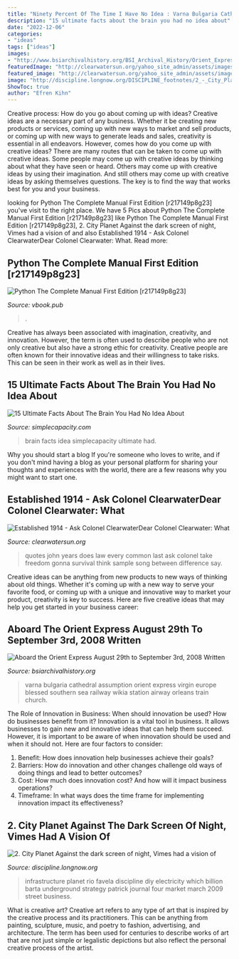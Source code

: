 ```yaml
---
title: "Ninety Percent Of The Time I Have No Idea : Varna Bulgaria Cathedral Assumption Orient Express Virgin Europe Blessed Southern Sea Railway Wikia Station Airway Orleans Train Church"
description: "15 ultimate facts about the brain you had no idea about"
date: "2022-12-06"
categories:
- "ideas"
tags: ["ideas"]
images:
- "http://www.bsiarchivalhistory.org/BSI_Archival_History/Orient_Express_files/droppedImage_8.jpg"
featuredImage: "http://clearwatersun.org/yahoo_site_admin/assets/images/col_cw_from_equinox_issue.98192504_std.png"
featured_image: "http://clearwatersun.org/yahoo_site_admin/assets/images/col_cw_from_equinox_issue.98192504_std.png"
image: "http://discipline.longnow.org/DISCIPLINE_footnotes/2_-_City_Planet_files/rochinhaPower-filtered.jpg"
ShowToc: true
author: "Efren Kihn"
---
```



Creative process: How do you go about coming up with ideas?
Creative ideas are a necessary part of any business. Whether it be creating new products or services, coming up with new ways to market and sell products, or coming up with new ways to generate leads and sales, creativity is essential in all endeavors. However, comes how do you come up with creative ideas? There are many routes that can be taken to come up with creative ideas. Some people may come up with creative ideas by thinking about what they have seen or heard. Others may come up with creative ideas by using their imagination. And still others may come up with creative ideas by asking themselves questions. The key is to find the way that works best for you and your business.

	

		
looking for Python The Complete Manual First Edition [r217149p8g23] you've visit to the right place. We have 5 Pics about Python The Complete Manual First Edition [r217149p8g23] like Python The Complete Manual First Edition [r217149p8g23], 2. City Planet Against the dark screen of night, Vimes had a vision of and also Established 1914 - ﻿Ask Colonel ClearwaterDear Colonel Clearwater: What. Read more:
		
    
## Python The Complete Manual First Edition [r217149p8g23]

<img loading=lazy src="https://vbook.pub/img/crop/300x300/qwy1jl04x3wm.jpg" onerror="this.onerror=null;this.src='https://tse4.mm.bing.net/th?id=OIP.AaOGqqV1glDluGhGpEsxTAAAAA&amp;pid=15.1';" alt="Python The Complete Manual First Edition [r217149p8g23]">

_Source: vbook.pub_

>. 

	

Creative has always been associated with imagination, creativity, and innovation. However, the term is often used to describe people who are not only creative but also have a strong ethic for creativity. Creative people are often known for their innovative ideas and their willingness to take risks. This can be seen in their work as well as in their lives.

    
## 15 Ultimate Facts About The Brain You Had No Idea About

<img loading=lazy src="https://simplecapacity.com/wp-content/uploads/2015/11/15-Ultimate-Facts-About-Your-Brain-You-Had-No-Idea-About.jpg" onerror="this.onerror=null;this.src='https://tse2.mm.bing.net/th?id=OIP.Of0oiZVIcj6rm9e-pBAgjwHaEb&amp;pid=15.1';" alt="15 Ultimate Facts About The Brain You Had No Idea About">

_Source: simplecapacity.com_

>brain facts idea simplecapacity ultimate had. 

	

Why you should start a blog
If you're someone who loves to write, and if you don't mind having a blog as your personal platform for sharing your thoughts and experiences with the world, there are a few reasons why you might want to start one.

    
## Established 1914 - ﻿Ask Colonel ClearwaterDear Colonel Clearwater: What

<img loading=lazy src="http://clearwatersun.org/yahoo_site_admin/assets/images/col_cw_from_equinox_issue.98192504_std.png" onerror="this.onerror=null;this.src='https://tse3.mm.bing.net/th?id=OIP.UVUSZrs7f8DVfAAK3ts4rgHaLa&amp;pid=15.1';" alt="Established 1914 - ﻿Ask Colonel ClearwaterDear Colonel Clearwater: What">

_Source: clearwatersun.org_

>quotes john years does law every common last ask colonel take freedom gonna survival think sample song between difference say. 

	

Creative ideas can be anything from new products to new ways of thinking about old things. Whether it's coming up with a new way to serve your favorite food, or coming up with a unique and innovative way to market your product, creativity is key to success. Here are five creative ideas that may help you get started in your business career: 

    
## Aboard The Orient Express August 29th To September 3rd, 2008 Written

<img loading=lazy src="http://www.bsiarchivalhistory.org/BSI_Archival_History/Orient_Express_files/droppedImage_8.jpg" onerror="this.onerror=null;this.src='https://tse4.mm.bing.net/th?id=OIP.JjYUXBXsdJgX32jUUbv-VgAAAA&amp;pid=15.1';" alt="Aboard the Orient Express August 29th to September 3rd, 2008 Written">

_Source: bsiarchivalhistory.org_

>varna bulgaria cathedral assumption orient express virgin europe blessed southern sea railway wikia station airway orleans train church. 

	

The Role of Innovation in Business: When should innovation be used? How do businesses benefit from it?
Innovation is a vital tool in business. It allows businesses to gain new and innovative ideas that can help them succeed. However, it is important to be aware of when innovation should be used and when it should not. Here are four factors to consider:
1. Benefit: How does innovation help businesses achieve their goals?
2. Barriers: How do innovation and other changes challenge old ways of doing things and lead to better outcomes?
3. Cost: How much does innovation cost? And how will it impact business operations? 
4. Timeframe: In what ways does the time frame for implementing innovation impact its effectiveness?

    
## 2. City Planet Against The Dark Screen Of Night, Vimes Had A Vision Of

<img loading=lazy src="http://discipline.longnow.org/DISCIPLINE_footnotes/2_-_City_Planet_files/rochinhaPower-filtered.jpg" onerror="this.onerror=null;this.src='https://tse4.mm.bing.net/th?id=OIP.e94usREcHqPerzC7Wi7eOAHaJ0&amp;pid=15.1';" alt="2. City Planet Against the dark screen of night, Vimes had a vision of">

_Source: discipline.longnow.org_

>infrastructure planet rio favela discipline diy electricity which billion barta underground strategy patrick journal four market march 2009 street business. 

	

What is creative art?
Creative art refers to any type of art that is inspired by the creative process and its practitioners. This can be anything from painting, sculpture, music, and poetry to fashion, advertising, and architecture. The term has been used for centuries to describe works of art that are not just simple or legalistic depictions but also reflect the personal creative process of the artist.

